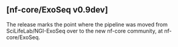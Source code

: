 ## [nf-core/ExoSeq v0.9dev]
The release marks the point where the pipeline was moved from SciLifeLab/NGI-ExoSeq over to the new nf-core community, at nf-core/ExoSeq.
